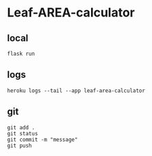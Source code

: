 # Leaf-AREA-calculator

## local
```
flask run
```

## logs
```
heroku logs --tail --app leaf-area-calculator
```

## git
```
git add .
git status
git commit -m "message"
git push
```
